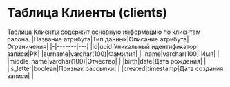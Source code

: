 # **Таблица Клиенты** (clients)
Таблица Клиенты содержит основную информацию по клиентам салона.
|Название атрибута|Тип данных|Описание атрибута|Ограничения|
|-|-------|---|
|id|uuid|Уникальный идентификатор записи|PK|
|surname|varchar(100)|Фамилия| |
|name|varchar(100)|Имя| |
|middle_name|varchar(100)|Отчество| |
|birth|date|Дата рождения| |
|is_letter|boolean|Признак рассылки| |
|created|timestamp|Дата создания записи| |